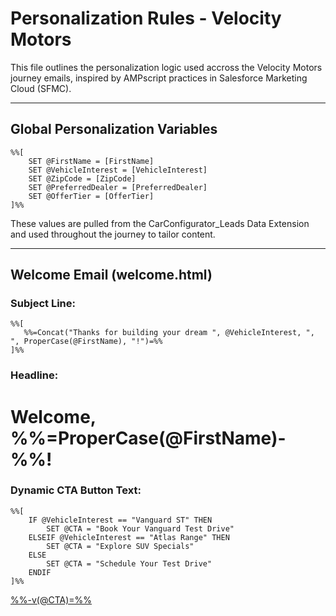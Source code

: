 # Personalization Rules - Velocity Motors

This file outlines the personalization logic used accross the Velocity Motors journey emails, inspired by AMPscript practices in Salesforce Marketing Cloud (SFMC).

---

## Global Personalization Variables 

```ampscript
%%[
    SET @FirstName = [FirstName]
    SET @VehicleInterest = [VehicleInterest]
    SET @ZipCode = [ZipCode]
    SET @PreferredDealer = [PreferredDealer]
    SET @OfferTier = [OfferTier]
]%%
```

These values are pulled from the CarConfigurator_Leads Data Extension and used throughout the journey to tailor content.

---

## Welcome Email (welcome.html)

### Subject Line:
```ampscript
%%[
   %%=Concat("Thanks for building your dream ", @VehicleInterest, ", ", ProperCase(@FirstName), "!")=%%
]%%
```

### Headline: 
<h1>Welcome, %%=ProperCase(@FirstName)-%%!</h1>

### Dynamic CTA Button Text:

```ampscript
%%[
    IF @VehicleInterest == "Vanguard ST" THEN
        SET @CTA = "Book Your Vanguard Test Drive"
    ELSEIF @VehicleInterest == "Atlas Range" THEN
        SET @CTA = "Explore SUV Specials"
    ELSE
        SET @CTA = "Schedule Your Test Drive"
    ENDIF
]%%
```

<a href="%%=RedirectTo(@CTA_URL)=%%" class="cta-button">%%-v(@CTA)=%%</a>